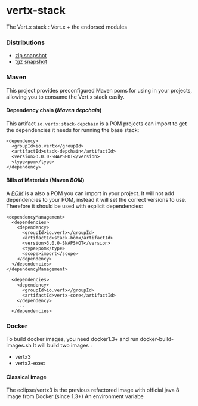 vertx-stack
========

The Vert.x stack : Vert.x + the endorsed modules

### Distributions

- [zip snapshot](https://oss.sonatype.org/service/local/artifact/maven/content?r=snapshots&g=io.vertx&a=vertx-stack-dist&v=3.0.0-SNAPSHOT&e=zip)
- [tgz snapshot](https://oss.sonatype.org/service/local/artifact/maven/content?r=snapshots&g=io.vertx&a=vertx-stack-dist&v=3.0.0-SNAPSHOT&e=tar.gz)

### Maven

This project provides preconfigured Maven poms for using in your projects, allowing you to consume the Vert.x stack
easily.

#### Dependency chain (_Maven depchain_)

This artifact `io.vertx:stack-depchain` is a POM projects can import to get the dependencies it needs for running
the base stack:

~~~~
<dependency>
  <groupId>io.vertx</groupId>
  <artifactId>stack-depchain</artifactId>
  <version>3.0.0-SNAPSHOT</version>
  <type>pom</type>
</dependency>
~~~~

#### Bills of Materials (Maven _BOM_)

A [_BOM_](http://maven.apache.org/guides/introduction/introduction-to-dependency-mechanism.html) is a also a POM you
can import in your project. It will not add dependencies to your POM, instead it will set the correct versions to use.
Therefore it should be used with explicit dependencies:

~~~~
<dependencyManagement>
  <dependencies>
    <dependency>
      <groupId>io.vertx</groupId>
      <artifactId>stack-bom</artifactId>
      <version>3.0.0-SNAPSHOT</version>
      <type>pom</type>
      <scope>import</scope>
    </dependency>
  </dependencies>
</dependencyManagement>

  <dependencies>
    <dependency>
      <groupId>io.vertx</groupId>
      <artifactId>vertx-core</artifactId>
    </dependency>
    ...
  </dependencies>
~~~~

### Docker

To build docker images, you need docker1.3+ and run docker-build-images.sh
It will build two images :
- vertx3
- vertx3-exec

#### Classical image

The eclipse/vertx3 is the previous refactored image with official java 8 image from Docker (since 1.3+)
An environment variabe
